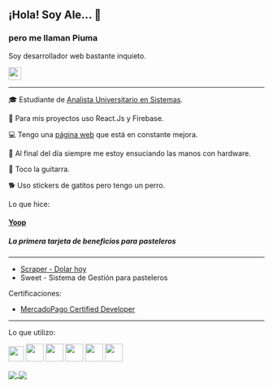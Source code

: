 ## ¡Hola! Soy Ale... 👋 
### pero me llaman Piuma
Soy desarrollador web bastante inquieto.

<a hreef="https://www.linkedin.com/in/alejandro-g-piumetti-46aa34103/"><img align="center" src="https://icongr.am/devicon/linkedin-original.svg?size=128&color=currentColor" width="25px"/></a>



___

🎓 Estudiante de [Analista Universitario en Sistemas](https://www.ips.edu.ar/). 

🔧 Para mis proyectos uso React.Js y Firebase.

💻 Tengo una [página web](https://alejandropiumetti.com.ar) que está en constante mejora. 

🧰 Al final del día siempre me estoy ensuciando las manos con hardware.

🎸 Toco la guitarra.

🐕 Uso stickers de gatitos pero tengo un perro.

Lo que hice:
 
#### [Yoop](https://yoop.com.ar) 
##### La primera tarjeta de beneficios para pasteleros
___
- [Scraper - Dolar hoy](https://github.com/alepiumetti/scraper)
- Sweet - Sistema de Gestión para pasteleros


Certificaciones: 

- [MercadoPago Certified Developer](https://drive.google.com/file/d/1DbqEwTw1Kz9F4Egwpdoe1rEgkDKSjlEP/view?usp=sharing)

___

Lo que utilizo:

<img src="https://upload.wikimedia.org/wikipedia/commons/thumb/4/47/React.svg/120px-React.svg.png" height=30px/> <img src="https://upload.wikimedia.org/wikipedia/commons/6/61/HTML5_logo_and_wordmark.svg" height=35px/>
<img src="https://upload.wikimedia.org/wikipedia/commons/d/d5/CSS3_logo_and_wordmark.svg" height=35px/>
<img src="https://firebase.google.com/downloads/brand-guidelines/PNG/logo-logomark.png" height=35px/>
<img src="https://upload.wikimedia.org/wikipedia/commons/thumb/b/b2/Bootstrap_logo.svg/512px-Bootstrap_logo.svg.png" height=35px/>
<img src="https://upload.wikimedia.org/wikipedia/commons/thumb/d/d9/Node.js_logo.svg/590px-Node.js_logo.svg.png" height=35px/>


<a href="https://github.com/alepiumetti">
  <img align="center" src="https://github-readme-stats.vercel.app/api?username=alepiumetti&show_icons=true&count_private=true&hide=prs,issues&theme=graywhite" />
</a>
<a href="https://github.com/alepiumetti">
  <img align="center" src="https://github-readme-stats.vercel.app/api/top-langs/?username=alepiumetti&layout=compact" />
</a>


